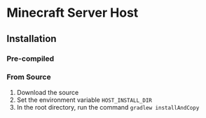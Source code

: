 # Minecraft Server Host
## Installation
### Pre-compiled

### From Source
1. Download the source
2. Set the environment variable `HOST_INSTALL_DIR`
3. In the root directory, run the command `gradlew installAndCopy`